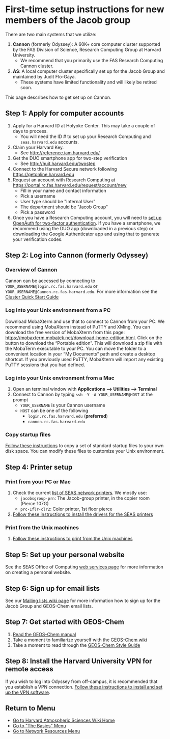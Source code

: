 # First-time setup instructions for new members of the Jacob group

There are two main systems that we utilize:

1.  **Cannon** (formerly Odyssey): A 60K+ core computer cluster
    supported by the FAS Division of Science, Research Computing Group
    at Harvard University.
      - We recommend that you primarily use the FAS Research Computing
        Cannon cluster.
2.  **AS**: A local computer cluster specifically set up for the Jacob
    Group and maintained by Judit Flo-Gaya.
      - These systems have limited functionality and will likely be
        retired soon.

This page describes how to get set up on Cannon.

## Step 1: Apply for computer accounts

1.  Apply for a Harvard ID at Holyoke Center. This may take a couple of
    days to process.
      - You will need the ID \# to set up your Research Computing and
        `seas.harvard.edu` accounts.
2.  Claim your Harvard Key.
      - See <http://reference.iam.harvard.edu/> 
3.  Get the DUO smartphone app for two-step verification
      - See <http://huit.harvard.edu/twostep> 
4.  Connect to the Harvard Secure network following
    <https://getonline.harvard.edu>
5.  Request an account with Research Computing at
    <https://portal.rc.fas.harvard.edu/request/account/new>
      - Fill in your name and contact information
      - Pick a username
      - User type should be "Internal User"
      - The department should be "Jacob Group"
      - Pick a password
6.  Once you have a Research Computing account, you will need to [set up
    OpenAuth for two-factor
    authentication](https://rc.fas.harvard.edu/resources/access-and-login/#Odyssey_access_requires_the_OpenAuth_tool_for_two_factor_authentication).
    If you have a smartphone, we recommend using the DUO app (downloaded
    in a previous step) or downloading the Google Authenticator app and
    using that to generate your verification codes. 

## Step 2: Log into Cannon (formerly Odyssey)

### Overview of Cannon

Cannon can be accessed by connecting to
`YOUR_USERNAME@login.rc.fas.harvard.edu` or
`YOUR_USERNAME@Cannon.rc.fas.harvard.edu`. For more information see the
[Cluster Quick Start
Guide](https://rc.fas.harvard.edu/resources/odyssey-quickstart-guide/)

### Log into your Unix environment from a PC

Download MobaXterm and use that to connect to Cannon from your PC. We
recommend using MobaXterm instead of PuTTY and XMing. You can download
the free version of MobaXterm from this page:
<https://mobaxterm.mobatek.net/download-home-edition.html>. Click on the
button to download the “Portable edition”. This will download a zip file
with the MobaTerm executable to your PC. You can move the folder to a
convenient location in your “My Documents” path and create a desktop
shortcut. If you previously used PuTTY, MobaXterm will import any
existing PuTTY sessions that you had defined.

### Log into your Unix environment from a Mac

1.  Open an terminal window with **Applications —\> Utilities —\>
    Terminal**
2.  Connect to Cannon by typing `ssh -Y -A YOUR_USERNAME@HOST` at the
    prompt
      - `YOUR_USERNAME` is your Cannon username
      - `HOST` can be one of the following
          - `login.rc.fas.harvard.edu` (**preferred**)
          - `cannon.rc.fas.harvard.edu`

### Copy startup files

[Follow these instructions](/wiki/as/startup_scripts) to copy a set of
standard startup files to your own disk space. You can modify these
files to customize your Unix environment.

## Step 4: Printer setup

### Print from your PC or Mac

1.  Check the current [list of SEAS network
    printers](http://www.seas.harvard.edu/computing-office/printing/public-network-printers).
    We mostly use:
      - `jacobsgroup-prn`: The Jacob-group printer, in the copier room
        (Pierce 107G)
      - `prc-1flr-clr2`: Color printer, 1st floor pierce
2.  [Follow these instructions to install the drivers for the SEAS
    printers](https://www.seas.harvard.edu/computing-office/printing)

### Print from the Unix machines

1.  [Follow these instructions to print from the Unix
    machines](/wiki/as/printers/unix)

## Step 5: Set up your personal website

See the SEAS Office of Computing [web services
page](http://www.seas.harvard.edu/computing-office/web-services) for
more information on creating a personal website.

## Step 6: Sign up for email lists

See our [Mailing lists wiki page](/wiki/as/mailing_lists) for more
information how to sign up for the Jacob Group and GEOS-Chem email
lists.

## Step 7: Get started with GEOS-Chem

1.  [Read the GEOS-Chem
    manual](http://wiki.geos-chem.org/Getting_Started_with_GEOS-Chem)
2.  Take a moment to familiarize yourself with the [GEOS-Chem
    wiki](http://wiki.seas.harvard.edu/geos-chem/index.php/Main_Page)
3.  Take a moment to read through the [GEOS-Chem Style
    Guide](http://acmg.seas.harvard.edu/geos/doc/man/appendix_7.html)

## Step 8: Install the Harvard University VPN for remote access

If you wish to log into Odyssey from off-campus, it is recommended that
you establish a VPN connection. [Follow these instructions to install
and set up the VPN
software](http://wiki.as.harvard.edu/wiki/doku.php/wiki:as:firewall#as-fas_vpn).

## Return to Menu

  - [Go to Harvard Atmospheric Sciences Wiki Home](/start)
  - [Go to "The Basics" Menu](/wiki/basics)
  - [Go to Network Resources Menu](/wiki/computer_and_network_info)
